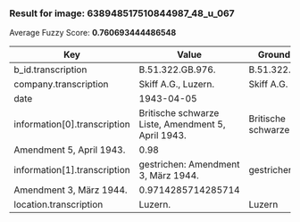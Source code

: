### Result for image: 638948517510844987_48_u_067
Average Fuzzy Score: **0.760693444486548**
<small>

| Key | Value | Ground Truth | Score |
| --- | --- | --- | --- |
| b_id.transcription | B.51.322.GB.976. | B.51.322.GB.976. | 1.0 |
| company.transcription | Skiff A.G., Luzern. | Skiff A.G. | 0.6896551724137931 |
| date | 1943-04-05 |  | 0.0 |
| information[0].transcription | Britische schwarze Liste, Amendment 5, April 1943. | Britische schwarze Liste,
Amendment 5, April 1943. | 0.98 |
| information[1].transcription | gestrichen: Amendment 3, März 1944. | gestrichen:
Amendment 3, März 1944. | 0.9714285714285714 |
| location.transcription | Luzern. | Luzern | 0.923076923076923 |

</small>
